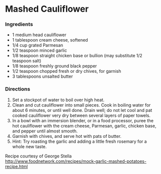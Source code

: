 # Mashed Cauliflower

### Ingredients
* 1 medium head cauliflower
* 1 tablespoon cream cheese, softened
* 1/4 cup grated Parmesan
* 1/2 teaspoon minced garlic
* 1/8 teaspoon straight chicken base or bullion (may substitute 1/2 teaspoon salt)
* 1/8 teaspoon freshly ground black pepper
* 1/2 teaspoon chopped fresh or dry chives, for garnish
* 3 tablespoons unsalted butter

### Directions
1. Set a stockpot of water to boil over high heat.
2. Clean and cut cauliflower into small pieces. Cook in boiling water for about 6 minutes, or until well done. Drain well; do not let cool and pat cooked cauliflower very dry between several layers of paper towels.
3. In a bowl with an immersion blender, or in a food processor, puree the hot cauliflower with the cream cheese, Parmesan, garlic, chicken base, and pepper until almost smooth.
4. Garnish with chives, and serve hot with pats of butter.
5. Hint: Try roasting the garlic and adding a little fresh rosemary for a whole new taste.
 
Recipe courtesy of George Stella
http://www.foodnetwork.com/recipes/mock-garlic-mashed-potatoes-recipe.html